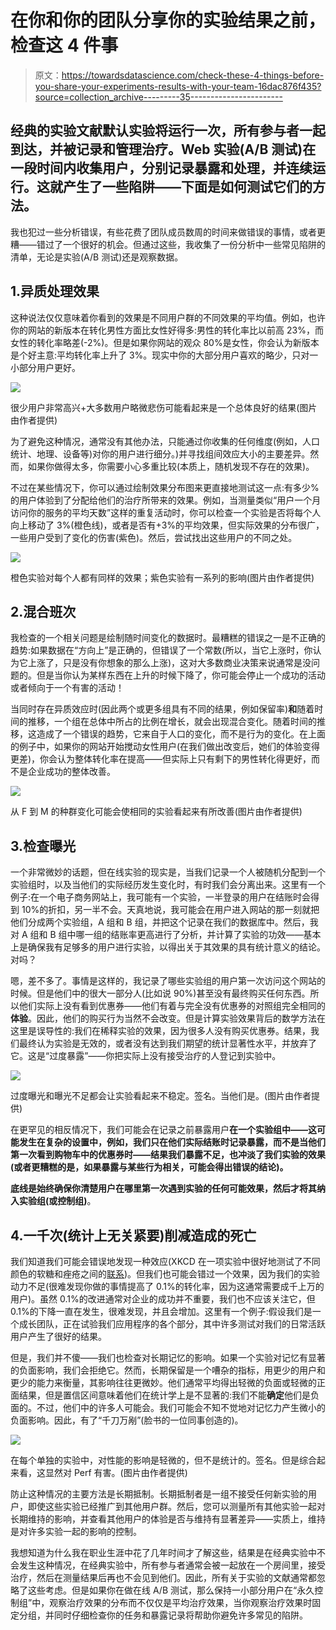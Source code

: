 # 在你和你的团队分享你的实验结果之前，检查这 4 件事

> 原文：<https://towardsdatascience.com/check-these-4-things-before-you-share-your-experiments-results-with-your-team-16dac876f435?source=collection_archive---------35----------------------->

## 经典的实验文献默认实验将运行一次，所有参与者一起到达，并被记录和管理治疗。Web 实验(A/B 测试)在一段时间内收集用户，分别记录暴露和处理，并连续运行。这就产生了一些陷阱——下面是如何测试它们的方法。

我也犯过一些分析错误，有些花费了团队成员数周的时间来做错误的事情，或者更糟——错过了一个很好的机会。但通过这些，我收集了一份分析中一些常见陷阱的清单，无论是实验(A/B 测试)还是观察数据。

## 1.异质处理效果

这种说法仅仅意味着你看到的效果是不同用户群的不同效果的平均值。例如，也许你的网站的新版本在转化男性方面比女性好得多:男性的转化率比以前高 23%，而女性的转化率略差(-2%)。但是如果你网站的观众 80%是女性，你会认为新版本是个好主意:平均转化率上升了 3%。现实中你的大部分用户喜欢的略少，只对一小部分用户更好。

![](img/c0713ee40c4d9353e2ddc2c4a157b9be.png)

很少用户非常高兴+大多数用户略微悲伤可能看起来是一个总体良好的结果(图片由作者提供)

为了避免这种情况，通常没有其他办法，只能通过你收集的任何维度(例如，人口统计、地理、设备等)对你的用户进行细分。)并寻找组间效应大小的主要差异。然而，如果你做得太多，你需要小心多重比较(本质上，随机发现不存在的效果)。

不过在某些情况下，你可以通过绘制效果分布图来更直接地测试这一点:有多少%的用户体验到了分配给他们的治疗所带来的效果。例如，当测量类似“用户一个月访问你的服务的平均天数”这样的重复活动时，你可以检查一个实验是否将每个人向上移动了 3%(橙色线)，或者是否有+3%的平均效果，但实际效果的分布很广，一些用户受到了变化的伤害(紫色)。然后，尝试找出这些用户的不同之处。

![](img/111a5be756ebcea160d938c7dfd20538.png)

橙色实验对每个人都有同样的效果；紫色实验有一系列的影响(图片由作者提供)

## 2.混合班次

我检查的一个相关问题是绘制随时间变化的数据时。最糟糕的错误之一是不正确的趋势:如果数据在“方向上”是正确的，但错误了一个常数(所以，当它上涨时，你认为它上涨了，只是没有你想象的那么上涨)，这对大多数商业决策来说通常是没问题的。但是当你认为某样东西在上升的时候下降了，你可能会停止一个成功的活动或者倾向于一个有害的活动！

当同时存在异质效应时(因此两个或更多组具有不同的结果，例如保留率)**和**随着时间的推移，一个组在总体中所占的比例在增长，就会出现混合变化。随着时间的推移，这造成了一个错误的趋势，它来自于人口的变化，而不是行为的变化。在上面的例子中，如果你的网站开始搅动女性用户(在我们做出改变后，她们的体验变得更差)，你会认为整体转化率在提高——但实际上只有剩下的男性转化得更好，而不是企业成功的整体改善。

![](img/f2f9f9e0af690e393853193f7c8a2406.png)

从 F 到 M 的种群变化可能会使相同的实验看起来有所改善(图片由作者提供)

## 3.检查曝光

一个非常微妙的话题，但在线实验的现实是，当我们记录一个人被随机分配到一个实验组时，以及当他们的实际经历发生变化时，有时我们会分离出来。这里有一个例子:在一个电子商务网站上，我可能有一个实验，一半登录的用户在结账时会得到 10%的折扣，另一半不会。天真地说，我可能会在用户进入网站的那一刻就把他们分成两个实验组，A 组和 B 组，并把这个记录在我们的数据库中。然后，我对 A 组和 B 组中哪一组的结账率更高进行了分析，并计算了实验的功效——基本上是确保我有足够多的用户进行实验，以得出关于其效果的具有统计意义的结论。对吗？

嗯，差不多了。事情是这样的，我记录了哪些实验组的用户第一次访问这个网站的时候。但是他们中的很大一部分人(比如说 90%)甚至没有最终购买任何东西。所以他们实际上没有看到优惠券——他们有着与完全没有优惠券的对照组完全相同的**体验**。因此，他们的购买行为当然不会改变。但是计算实验效果背后的数学方法在这里是误导性的:我们在稀释实验的效果，因为很多人没有购买优惠券。结果，我们最终认为实验是无效的，或者没有达到我们期望的统计显著性水平，并放弃了它。这是“过度暴露”——你把实际上没有接受治疗的人登记到实验中。

![](img/695dc6af798fa6c25f665bd45cefe19c.png)

过度曝光和曝光不足都会让实验看起来不稳定。签名。当他们是。(图片由作者提供)

在更罕见的相反情况下，我们可能会在记录之前暴露用户**在一个实验组中——这可能发生在复杂的设置中，例如，我们只在他们实际结账时记录暴露，而不是当他们第一次看到购物车中的优惠券时——结果我们暴露不足，也冲淡了我们实验的效果(或者更糟糕的是，如果暴露与某些行为相关，可能会得出错误的结论)。**

**底线是始终确保你清楚用户在哪里第一次遇到实验的任何可能效果，然后才将其纳入实验组(或控制组)**。

## 4.一千次(统计上无关紧要)削减造成的死亡

我们知道我们可能会错误地发现一种效应(XKCD 在一项实验中很好地测试了不同颜色的软糖和痤疮之间的[联系](https://xkcd.com/882/))。但我们也可能会错过一个效果，因为我们的实验动力不足(很难发现你做的事情提高了 0.1%的转化率，因为这通常需要成千上万的用户)。虽然 0.1%的改进通常对企业的成功并不重要，我们也不应该关注它，但 0.1%的下降一直在发生，很难发现，并且会增加。这里有一个例子:假设我们是一个成长团队，正在试验我们应用程序的各个部分，其中许多测试对我们的日常活跃用户产生了很好的结果。

但是，我们并不傻——我们也检查对长期记忆的影响。如果一个实验对记忆有显著的负面影响，我们会拒绝它。然而，长期保留是一个嘈杂的指标，用更少的用户和更少的能力来衡量，其影响往往更微妙。他们通常平均得出轻微的负面或轻微的正面结果，但是置信区间意味着他们在统计学上是不显著的:我们不能**确定**他们是负面的。不过，他们中的许多人可能会。我们可能会不知不觉地对记忆力产生微小的负面影响。因此，有了“千刀万剐”(脸书的一位同事创造的)。

![](img/f10a4ca505a8381da737d2f15ad455c6.png)

在每个单独的实验中，对性能的影响是轻微的，但不是统计的。签名。但是综合起来看，这显然对 Perf 有害。(图片由作者提供)

防止这种情况的主要方法是长期抵制。长期抵制者是一组不接受任何新实验的用户，即使这些实验已经推广到其他用户群。然后，您可以测量所有其他实验一起对长期维持的影响，并查看其他用户的体验是否与维持有显著差异——实质上，维持是对许多实验一起的影响的控制。

我想知道为什么我在职业生涯中花了几年时间才了解这些，结果是在经典实验中不会发生这种情况，在经典实验中，所有参与者通常会被一起放在一个房间里，接受治疗，然后在测量结果后再也不会见到他们。因此，所有关于实验的文献通常都忽略了这些考虑。但是如果你在做在线 A/B 测试，那么保持一小部分用户在“永久控制组”中，观察治疗效果的分布而不仅仅是平均治疗效果，当你观察治疗效果时固定分组，并同时仔细检查你的任务和暴露记录将帮助你避免许多常见的陷阱。